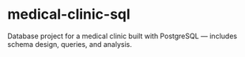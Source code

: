 # medical-clinic-sql
Database project for a medical clinic built with PostgreSQL — includes schema design, queries, and analysis.
